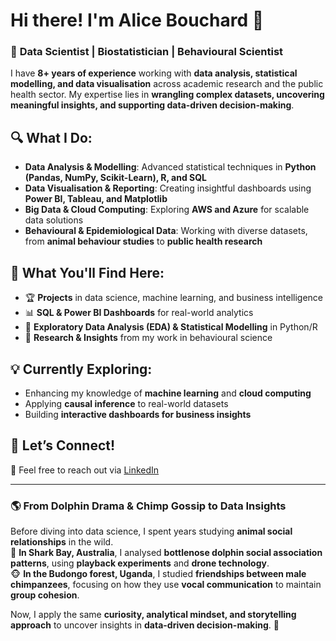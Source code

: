 # **Hi there! I'm Alice Bouchard 👋**  

### 🚀 **Data Scientist | Biostatistician | Behavioural Scientist**  

I have **8+ years of experience** working with **data analysis, statistical modelling, and data visualisation** across academic research and the public health sector. My expertise lies in **wrangling complex datasets, uncovering meaningful insights, and supporting data-driven decision-making**.  

## 🔍 **What I Do:**  
- **Data Analysis & Modelling**: Advanced statistical techniques in **Python (Pandas, NumPy, Scikit-Learn), R, and SQL**  
- **Data Visualisation & Reporting**: Creating insightful dashboards using **Power BI, Tableau, and Matplotlib**  
- **Big Data & Cloud Computing**: Exploring **AWS and Azure** for scalable data solutions  
- **Behavioural & Epidemiological Data**: Working with diverse datasets, from **animal behaviour studies** to **public health research**  

## 📌 **What You'll Find Here:**  
- 🏆 **Projects** in data science, machine learning, and business intelligence  
- 📊 **SQL & Power BI Dashboards** for real-world analytics  
- 🔬 **Exploratory Data Analysis (EDA) & Statistical Modelling** in Python/R  
- 📖 **Research & Insights** from my work in behavioural science  

## 💡 **Currently Exploring:**  
- Enhancing my knowledge of **machine learning** and **cloud computing**  
- Applying **causal inference** to real-world datasets  
- Building **interactive dashboards for business insights**  

## 🔗 **Let’s Connect!**  
📧 Feel free to reach out via [LinkedIn](https://www.linkedin.com/in/alicefmbouchard/)

---

### 🌎 **From Dolphin Drama & Chimp Gossip to Data Insights**  
Before diving into data science, I spent years studying **animal social relationships** in the wild.  
🐬 **In Shark Bay, Australia**, I analysed **bottlenose dolphin social association patterns**, using **playback experiments** and **drone technology**.  
🐵 **In the Budongo forest, Uganda**, I studied **friendships between male chimpanzees**, focusing on how they use **vocal communication** to maintain **group cohesion**. 

Now, I apply the same **curiosity, analytical mindset, and storytelling approach** to uncover insights in **data-driven decision-making**. 🚀  


